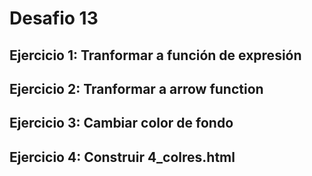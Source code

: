 # Desafio 13 

## Ejercicio 1: Tranformar a función de expresión

## Ejercicio 2: Tranformar a arrow function 

## Ejercicio 3: Cambiar color de fondo  

## Ejercicio 4: Construir 4_colres.html

